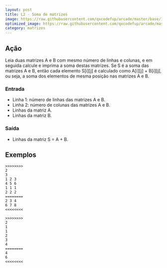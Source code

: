 ```yaml
---
layout: post
title: L2 - Soma de matrizes
image: https://raw.githubusercontent.com/qxcodefup/arcade/master/base/150/__capa.jpg
optimized_image: https://raw.githubusercontent.com/qxcodefup/arcade/master/base/.thumb/150/Readme.jpg
category: matrizes
---
```

<!-- DON'T EDIT THIS FILE, GENERATED BY SCRIPT -->
<!-- DON'T EDIT THIS FILE, GENERATED BY SCRIPT -->
<!-- DON'T EDIT THIS FILE, GENERATED BY SCRIPT -->
<!-- DON'T EDIT THIS FILE, GENERATED BY SCRIPT -->
<!-- DON'T EDIT THIS FILE, GENERATED BY SCRIPT -->



## Ação

Leia duas matrizes A e B com mesmo número de linhas e colunas, e em seguida calcule e imprima a soma destas matrizes. Se S é a soma das matrizes A e B, então cada elemento S\[i\]\[j\] é calculado como A\[i\]\[j\] + B\[i\]\[j\], ou seja, a soma dos elementos de mesma posição nas matrizes A e B.

### Entrada

- Linha 1: número de linhas das matrizes A e B.  
- Linha 2: número de colunas das matrizes A e B.  
- Linhas da matriz A.  
- Linhas da matriz B.

### Saída

- Linhas da matriz S = A + B.

## Exemplos

```
>>>>>>>>
2
3
1 2 3
4 5 6
1 1 1
2 2 2
========
2 3 4
6 7 8
<<<<<<<<

>>>>>>>>
2
1
1
2
3
4
========
4
6
<<<<<<<<
```

